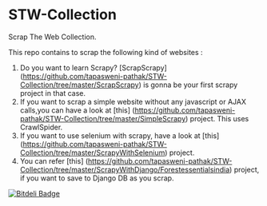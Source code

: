 STW-Collection
==============

Scrap The Web Collection.

This repo contains to scrap the following kind of websites :

1. Do you want to learn Scrapy? [ScrapScrapy] (https://github.com/tapasweni-pathak/STW-Collection/tree/master/ScrapScrapy) is gonna be your first scrapy project in that case.
2. If you want to scrap a simple website without any javascript or AJAX calls,you can have a look at [this] (https://github.com/tapasweni-pathak/STW-Collection/tree/master/SimpleScrapy) project. This uses CrawlSpider.
3. If you want to use selenium with scrapy, have a look at [this] (https://github.com/tapasweni-pathak/STW-Collection/tree/master/ScrapyWithSelenium) project.
4. You can refer [this] (https://github.com/tapasweni-pathak/STW-Collection/tree/master/ScrapyWithDjango/Forestessentialsindia) project, if you want to save to Django DB as you scrap.


[![Bitdeli Badge](https://d2weczhvl823v0.cloudfront.net/tapasweni-pathak/stw-collection/trend.png)](https://bitdeli.com/free "Bitdeli Badge")

